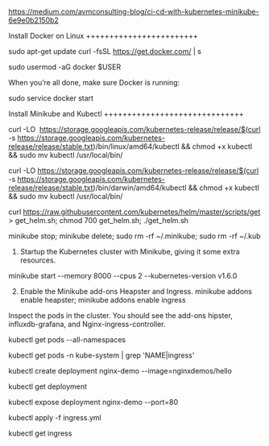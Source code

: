https://medium.com/avmconsulting-blog/ci-cd-with-kubernetes-minikube-6e9e0b2150b2

Install Docker on Linux
++++++++++++++++++++++++

sudo apt-get update curl -fsSL https://get.docker.com/ | s

sudo usermod -aG docker $USER

When you’re all done, make sure Docker is running:

sudo service docker start


Install Minikube and Kubectl
++++++++++++++++++++++++++++++

curl -LO ​ https://storage.googleapis.com/kubernetes-release/release/$(curl -s https://storage.googleapis.com/kubernetes-release/release/stable.txt)/bin/linux/amd64/kubectl && chmod +x kubectl && sudo mv kubectl /usr/local/bin/


curl -LO https://storage.googleapis.com/kubernetes-release/release/$(curl -s https://storage.googleapis.com/kubernetes-release/release/stable.txt)/bin/darwin/amd64/kubectl && chmod +x kubectl && sudo mv kubectl /usr/local/bin/

curl https://raw.githubusercontent.com/kubernetes/helm/master/scripts/get > get_helm.sh; chmod 700 get_helm.sh; ./get_helm.sh

minikube stop; minikube delete; sudo rm -rf ~/.minikube; sudo rm -rf ~/.kub

1. Startup the Kubernetes cluster with Minikube, giving it some extra resources.

minikube start --memory 8000 --cpus 2 --kubernetes-version v1.6.0

2. Enable the Minikube add-ons Heapster and Ingress.
minikube addons enable heapster; minikube addons enable ingress

Inspect the pods in the cluster. You should see the add-ons hipster, influxdb-grafana, and Nginx-ingress-controller.

kubectl get pods --all-namespaces


kubectl get pods -n kube-system | grep 'NAME\|ingress'

kubectl create deployment nginx-demo --image=nginxdemos/hello

kubectl get deployment

kubectl expose deployment nginx-demo --port=80

kubectl apply -f ingress.yml

kubectl get ingress